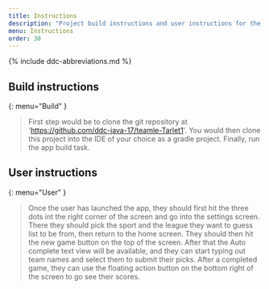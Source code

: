 ```yaml
---
title: Instructions
description: "Project build instructions and user instructions for the app."
menu: Instructions
order: 30
---
```


{% include ddc-abbreviations.md %}

## Build instructions
{: menu="Build" }

> First step would be to clone the git repository at 'https://github.com/ddc-java-17/teamle-Tarlet1'. You would then clone this project into the IDE of your choice as a gradle project. Finally, run the app build task.


## User instructions
{: menu="User" }

> Once the user has launched the app, they should first hit the three dots int the right corner of the screen and go into the settings screen. There they should pick the sport and the league they want to guess list to be from, then return to the home screen. They should then hit the new game button on the top of the screen. After that the Auto complete text view will be available, and they can start typing out team names and select them to submit their picks. After a completed game, they can use the floating action button on the bottom right of the screen to go see their scores. 
